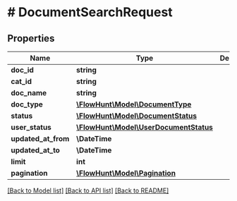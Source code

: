 # # DocumentSearchRequest

## Properties

Name | Type | Description | Notes
------------ | ------------- | ------------- | -------------
**doc_id** | **string** |  | [optional]
**cat_id** | **string** |  | [optional]
**doc_name** | **string** |  | [optional]
**doc_type** | [**\FlowHunt\Model\DocumentType**](DocumentType.md) |  | [optional]
**status** | [**\FlowHunt\Model\DocumentStatus**](DocumentStatus.md) |  | [optional]
**user_status** | [**\FlowHunt\Model\UserDocumentStatus**](UserDocumentStatus.md) |  | [optional]
**updated_at_from** | **\DateTime** |  | [optional]
**updated_at_to** | **\DateTime** |  | [optional]
**limit** | **int** |  | [optional]
**pagination** | [**\FlowHunt\Model\Pagination**](Pagination.md) |  | [optional]

[[Back to Model list]](../../README.md#models) [[Back to API list]](../../README.md#endpoints) [[Back to README]](../../README.md)
